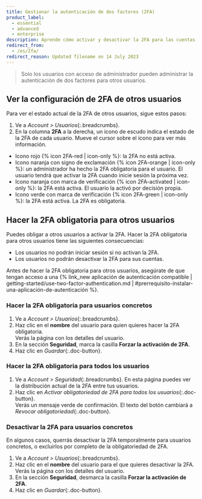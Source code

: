 ```yaml
---
title: Gestionar la autenticación de dos factores (2FA)
product_label:
  - essential
  - advanced
  - enterprise
description: Aprende cómo activar y desactivar la 2FA para las cuentas de tus empleados.
redirect_from:
  - /es/2fa/
redirect_reason: Updated filename on 14 July 2023
---
```


> Solo los usuarios con acceso de administrador pueden administrar la autenticación de dos factores para otros usuarios.

## Ver la configuración de 2FA de otros usuarios

Para ver el estado actual de la 2FA de otros usuarios, sigue estos pasos:
1. Ve a _Account > Usuarios_{:.breadcrumbs}.
2. En la columna **2FA** a la derecha, un icono de escudo indica el estado de la 2FA de cada usuario. Mueve el cursor sobre el icono para ver más información.
  - Icono rojo {% icon 2FA-red | icon-only %}: la 2FA no está activa.
  - Icono naranja con signo de exclamación {% icon 2FA-orange | icon-only %}: un administrador ha hecho la 2FA obligatoria para el usuario. El usuario tendrá que activar la 2FA cuando inicie sesión la próxima vez.
  - Icono naranja con marca de verificación {% icon 2FA-activated | icon-only %}: la 2FA está activa. El usuario la activó por decisión propia.
  - Icono verde con marca de verificación {% icon 2FA-green | icon-only %}: la 2FA está activa. La 2FA es obligatoria.

## Hacer la 2FA obligatoria para otros usuarios
Puedes obligar a otros usuarios a activar la 2FA. Hacer la 2FA obligatoria para otros usuarios tiene las siguientes consecuencias:

- Los usuarios no podrán iniciar sesión si no activan la 2FA.
- Los usuarios no podrán desactivar la 2FA para sus cuentas.

Antes de hacer la 2FA obligatoria para otros usuarios, asegúrate de que tengan acceso a una {% link_new aplicación de autenticación compatible | getting-started/use-two-factor-authentication.md | #prerrequisito-instalar-una-aplicación-de-autenticación %}.

### Hacer la 2FA obligatoria para usuarios concretos

1. Ve a _Account > Usuarios_{:.breadcrumbs}.
2. Haz clic en el **nombre** del usuario para quien quieres hacer la 2FA obligatoria.  
   Verás la página con los detalles del usuario.
3. En la sección **Seguridad**, marca la casilla **Forzar la activación de 2FA**.
4. Haz clic en _Guardar_{:.doc-button}.

### Hacer la 2FA obligatoria para todos los usuarios

1. Ve a _Account > Seguridad_{:.breadcrumbs}. En esta página puedes ver la distribución actual de la 2FA entre tus usuarios.
2. Haz clic en _Activar obligatoriedad de 2FA para todos los usuarios_{:.doc-button}.  
   Verás un mensaje verde de confirmación. El texto del botón cambiará a _Revocar obligatoriedad_{:.doc-button}.

### Desactivar la 2FA para usuarios concretos

En algunos casos, querrás desactivar la 2FA temporalmente para usuarios concretos, o excluirlos por completo de la obligatoriedad de 2FA.

1. Ve a _Account > Usuarios_{:.breadcrumbs}.
2. Haz clic en el **nombre** del usuario para el que quieres desactivar la 2FA.  
   Verás la página con los detalles del usuario.
3. En la sección **Seguridad**, desmarca la casilla **Forzar la activación de 2FA**.
4. Haz clic en _Guardar_{:.doc-button}.

